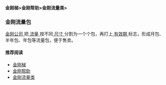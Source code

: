 #### 金刚梯>金刚帮助>金刚流量类>
### 金刚流量包

[ 金刚公司 ](https://a2zitpro.github.io/web/a2zitpro)把[ 流量 ](https://a2zitpro.github.io/web/kkdatatraffic)按不同[ 尺寸 ](https://a2zitpro.github.io/web/kkdatatrafficsize)分割为一个个包，再打上[ 有效期 ](https://a2zitpro.github.io/web/kkdatatrafficvalidityperiod)标志，形成月包、半年包、年包等流量包，便于售卖。

#### 推荐阅读
- [金刚梯](https://github.com/a2zitpro/web/blob/master/dlb.md)
- [金刚帮助](https://github.com/a2zitpro/web/blob/master/list_helpkkvpn.md)
- [金刚流量类](https://github.com/a2zitpro/web/blob/master/list_kkdatatraffic.md)

